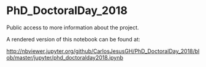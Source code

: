 # PhD_DoctoralDay_2018

Public access to more information about the project.

A rendered version of this notebook can be found at:

http://nbviewer.jupyter.org/github/CarlosJesusGH/PhD_DoctoralDay_2018/blob/master/jupyter/phd_doctoralday2018.ipynb
